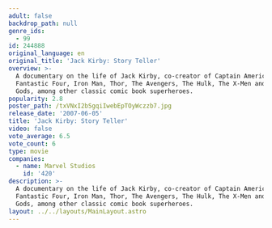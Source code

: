 ```yaml
---
adult: false
backdrop_path: null
genre_ids:
  - 99
id: 244888
original_language: en
original_title: 'Jack Kirby: Story Teller'
overview: >-
  A documentary on the life of Jack Kirby, co-creator of Captain America, The
  Fantastic Four, Iron Man, Thor, The Avengers, The Hulk, The X-Men and the New
  Gods, among other classic comic book superheroes.
popularity: 2.8
poster_path: /txVNxI2bSgqiIwebEpTOyWczzb7.jpg
release_date: '2007-06-05'
title: 'Jack Kirby: Story Teller'
video: false
vote_average: 6.5
vote_count: 6
type: movie
companies:
  - name: Marvel Studios
    id: '420'
description: >-
  A documentary on the life of Jack Kirby, co-creator of Captain America, The
  Fantastic Four, Iron Man, Thor, The Avengers, The Hulk, The X-Men and the New
  Gods, among other classic comic book superheroes.
layout: ../../layouts/MainLayout.astro
---
```


